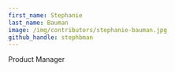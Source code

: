 ```yaml
---
first_name: Stephanie
last_name: Bauman
image: /img/contributors/stephanie-bauman.jpg
github_handle: stephbman
---
```

Product Manager